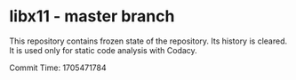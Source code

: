 # libx11 - master branch

This repository contains frozen state of the repository.
Its history is cleared. It is used only for static code
analysis with Codacy.

Commit Time: 1705471784